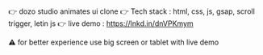 👉 dozo studio animates ui clone
👉 Tech stack : html, css, js, gsap, scroll trigger, letin js
👉 live demo : https://lnkd.in/dnVPKmym 

⚠️ for better experience use big screen or tablet with live demo
